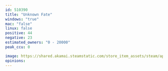 ```yaml
---
id: 510390
title: "Unknown Fate"
windows: "true"
mac: "false"
linux: false
positive: 44
negative: 23
estimated_owners: "0 - 20000"
peak_ccu: 0

image: https://shared.akamai.steamstatic.com/store_item_assets/steam/apps/510390/header.jpg?t=1721992395
opinions:
---
```

